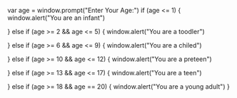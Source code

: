 var age = window.prompt("Enter Your Age:")
if (age <= 1) {
  window.alert("You are an infant")

} else if (age >= 2 && age <= 5) {
  window.alert("You are a toodler")

} else if (age >= 6 && age <= 9) {
  window.alert("You are a chiled")

} else if (age >= 10 && age <= 12) {
  window.alert("You are a preteen")

} else if (age >= 13 && age <= 17) {
  window.alert("You are a teen")

} else if (age >= 18 && age == 20) {
  window.alert("You are a young adult")
}